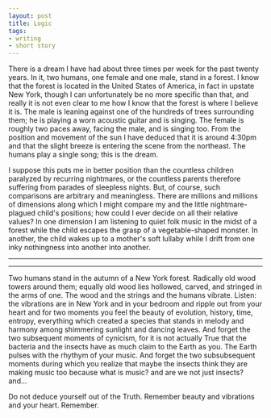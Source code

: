 ```yaml
---
layout: post
title: Logic
tags:
- writing
- short story
---
```


There is a dream I have had about three times per week for the past twenty years. In it, two humans, one female and one male, stand in a forest. I know that the forest is located in the United States of America, in fact in upstate New York, though I can unfortunately be no more specific than that, and really it is not even clear to me how I know that the forest is where I believe it is. The male is leaning against one of the hundreds of trees surrounding them; he is playing a worn acoustic guitar and is singing. The female is roughly two paces away, facing the male, and is singing too. From the position and movement of the sun I have deduced that it is around 4:30pm and that the slight breeze is entering the scene from the northeast. The humans play a single song; this is the dream.

I suppose this puts me in better position than the countless children paralyzed by recurring nightmares, or the countless parents therefore suffering from parades of sleepless nights. But, of course, such comparisons are arbitrary and meaningless. There are millions and millions of dimensions along which I might compare my and the little nightmare-plagued child's positions; how could I ever decide on all their relative values? In one dimension I am listening to quiet folk music in the midst of a forest while the child escapes the grasp of a vegetable-shaped monster. In another, the child wakes up to a mother's soft lullaby while I drift from one inky nothingness into another into another.

----------------------------------------------------------------------



----------------------------------------------------------------------

Two humans stand in the autumn of a New York forest. Radically old wood towers around them; equally old wood lies hollowed, carved, and stringed in the arms of one. The wood and the strings and the humans vibrate. Listen: the vibrations are in New York and in your bedroom and ripple out from your heart and for two moments you feel the beauty of evolution, history, time, entropy, everything which created a species that stands in melody and harmony among shimmering sunlight and dancing leaves. And forget the two subsequent moments of cynicism, for it is not actually True that the bacteria and the insects have as much claim to the Earth as you. The Earth pulses with the rhythym of your music. And forget the two subsubsequent moments during which you realize that maybe the insects think they are making music too because what is music? and are we not just insects? and...

Do not deduce yourself out of the Truth. Remember beauty and vibrations and your heart. Remember.
